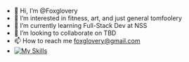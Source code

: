 - 👋 Hi, I’m @Foxglovery
- 👀 I’m interested in fitness, art, and just general tomfoolery 
- 🌱 I’m currently learning Full-Stack Dev at NSS
- 💞️ I’m looking to collaborate on TBD
- 📫 How to reach me foxglovery@gmail.com
- [![My Skills](https://skillicons.dev/icons?i=js,html,css,wasm)](https://skillicons.dev)

<!---
Foxglovery/Foxglovery is a ✨ special ✨ repository because its `README.md` (this file) appears on your GitHub profile.
You can click the Preview link to take a look at your changes.
--->
